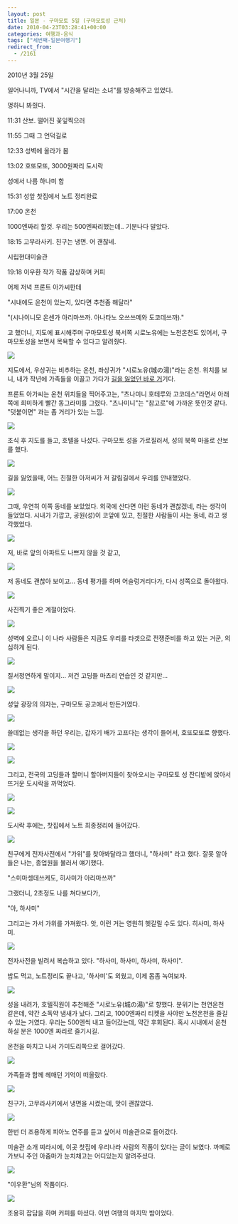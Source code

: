 ```yaml
---
layout: post
title: 일본 - 구마모토 5일 (구마모토성 근처)
date: 2010-04-23T03:28:41+00:00
categories: 여행과-음식
tags: ["세번째-일본여행기"]
redirect_from:
  - /2161
---
```


2010년 3월 25일

> 

일어나니까, TV에서 "시간을 달리는 소녀"를 방송해주고 있었다.

멍하니 봐줬다.

11:31 산보. 떨어진 꽃잎찍으러

11:55 그때 그 언덕길로

12:33 성벽에 올라가 봄

13:02 호또모또, 3000원짜리 도시락

성에서 나름 하나미 함

15:31 성앞 찻집에서 노트 정리완료

17:00 온천

1000엔짜리 할것. 우리는 500엔짜리했는데.. 기분나다 말았다.

18:15 고무라사키. 친구는 냉면. 어 괜찮네.

시립현대미술관

19:18 이우환 작가 작품 감상하며 커피

어제 저녁 프론트 아가씨한테

"시내에도 온천이 있는지, 있다면 추천좀 해달라"

"(시나이니모 온센가 아리마쓰까. 아나타노 오쓰쓰메와 도코데쓰까)."

고 했더니, 지도에 표시해주며 구마모토성 북서쪽 시로노유에는 노천온천도 있어서, 구마모토성을 보면서 목욕할 수 있다고 알려줬다.

 

![ ](/assets/media/uploads_1_cfile6.uf.126B76204BD0D29C1E1FFC.jpg)

지도에서, 우상귀는 비추하는 온천, 좌상귀가 "시로노유(城の湯)"라는 온천. 위치를 보니, 내가 작년에 가족들을 이끌고 가다가 <a title="[http://jinto.pe.kr/1012]로 이동합니다." href="http://jinto.pe.kr/1012" target="_blank" rel="noopener">길을 잃었던 바로 거</a>기다.

프론트 아가씨는 온천 위치들을 찍어주고는, "츠나미니 호테루와 고코데스"라면서 아래쪽에 희미하게 빨간 동그라미를 그렸다. "츠나미니"는 "참고로"에 가까운 뜻인것 같다. "덧붙이면" 과는 좀 거리가 있는 느낌.

![ ](/assets/media/uploads_1_cfile29.uf.112FCC1C4BD0D58023E598.jpg)

조식 후 지도를 들고, 호텔을 나섰다. 구마모토 성을 가로질러서, 성의 북쪽 마을로 산보를 했다.

![ ](/assets/media/uploads_1_cfile25.uf.1616CE234BD0D6603B1DA4.jpg)

길을 잃었을때, 어느 친절한 아저씨가 저 갈림길에서 우리를 안내했었다.

![ ](/assets/media/uploads_1_cfile24.uf.204F6A214BD0D5FB2D1656.jpg)

그때, 우연히 이쪽 동네를 보았었다. 외국에 산다면 이런 동네가 괜찮겠네, 라는 생각이 들었었다. 시내가 가깝고, 공원(성)이 코앞에 있고, 친절한 사람들이 사는 동네, 라고 생각했었다.

![ ](/assets/media/uploads_1_cfile29.uf.1159080F4BD0DA63379759.jpg)

저, 바로 앞의 아파트도 나쁘지 않을 것 같고,

![ ](/assets/media/uploads_1_cfile25.uf.1602360D4BD0DA973B9E1B.jpg)

저 동네도 괜찮아 보이고... 동네 평가를 하며 어슬렁거리다가, 다시 성쪽으로 돌아왔다.

![ ](/assets/media/uploads_1_cfile5.uf.123FCE0C4BD0DB37364A49.jpg)

사진찍기 좋은 계절이었다.

![ ](/assets/media/uploads_1_cfile1.uf.124631284BD0DC596B5043.jpg)

성벽에 오르니 이 나라 사람들은 지금도 우리를 타겟으로 전쟁준비를 하고 있는 거군, 의심하게 된다.

![ ](/assets/media/uploads_1_cfile24.uf.134631284BD0DC5B6D5E58.jpg)

질서정연하게 말이지... 저건 고딩들 마츠리 연습인 것 같지만...

 

![ ](/assets/media/uploads_1_cfile21.uf.154631284BD0DC5C6E4813.jpg)

성앞 광장의 의자는, 구마모토 공고에서 만든거였다.

![ ](/assets/media/uploads_1_cfile4.uf.174631284BD0DC5D6F8FB0.jpg)

쓸데없는 생각을 하던 우리는, 갑자기 배가 고프다는 생각이 들어서, 호또모또로 향했다.

![ ](/assets/media/uploads_1_cfile25.uf.164631284BD0DC5D7032A3.jpg)

 

![ ](/assets/media/uploads_1_cfile9.uf.184631284BD0DC5E712BCB.jpg)

그리고, 전국의 고딩들과 할머니 할아버지들이 찾아오시는 구마모토 성 잔디밭에 앉아서 뜨거운 도시락을 까먹었다.

![ ](/assets/media/uploads_1_cfile4.uf.204631284BD0DC5F72B99D.jpg)

 

![ ](/assets/media/uploads_1_cfile4.uf.114631284BD0DC5F73BF64.jpg)

도시락 후에는, 찻집에서 노트 최종정리에 들어갔다.

 

![ ](/assets/media/uploads_1_cfile27.uf.174B0C264BD0DCC74887FA.jpg)

친구에게 전자사전에서 "가위"를 찾아봐달라고 했더니, "하사미" 라고 했다. 잘못 알아들은 나는, 종업원을 불러서 얘기했다.

"스미마셍데쓰케도, 히사미가 아리마쓰까"

그랬더니, 2초정도 나를 쳐다보다가,

"아, 하사미"

그리고는 가서 가위를 가져왔다. 앗, 이런 거는 영원히 헷갈릴 수도 있다. 히사미, 하사미.

![ ](/assets/media/uploads_1_cfile27.uf.124631284BD0DC60752A6D.jpg)

전자사전을 빌려서 복습하고 있다. "하사미, 하사미, 하사미, 하사미".

밥도 먹고, 노트정리도 끝나고, '하사미'도 외웠고, 이제 몸좀 녹여보자.

![ ](/assets/media/uploads_1_cfile25.uf.11400C184BD0DDA5330C13.jpg)

성을 내려가, 호텔직원이 추천해준 "시로노유(城の湯)"로 향했다. 분위기는 천연온천 같은데, 약간 소독약 냄새가 났다. 그리고, 1000엔짜리 티켓을 사야만 노천온천을 즐길 수 있는 거였다. 우리는 500엔씩 내고 들어갔는데, 약간 후회된다. 혹시 시내에서 온천하실 분은 1000엔 짜리로 즐기시길.

온천을 마치고 나서 가미도리쪽으로 걸어갔다.

![ ](/assets/media/uploads_1_cfile6.uf.183F83184BD0DE833700BB.jpg)

가족들과 함께 헤매던 기억이 떠올랐다.

 

![ ](/assets/media/uploads_1_cfile6.uf.17248C1F4BD0DEE9458A55.jpg)

친구가, 고무라사키에서 냉면을 시켰는데, 맛이 괜찮았다.

![ ](/assets/media/uploads_1_cfile4.uf.16248C1F4BD0DEEA4613DE.jpg)

한번 더 조용하게 피아노 연주를 듣고 싶어서 미술관으로 들어갔다.

미술관 소개 찌라시에, 이곳 찻집에 우리나라 사람의 작품이 있다는 글이 보였다. 까페로 가보니 주인 아줌마가 눈치채고는 어디있는지 알려주셨다.

![ ](/assets/media/uploads_1_cfile6.uf.1806C9224BD0DF3941960D.jpg)

"이우환"님의 작품이다.

![ ](/assets/media/uploads_1_cfile29.uf.145016214BD0DFC6382077.jpg)

조용히 잡담을 하며 커피를 마셨다. 이번 여행의 마지막 밤이었다.

 
<div id=comments>
</div>
